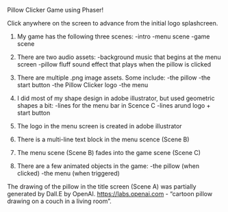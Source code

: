 Pillow Clicker Game using Phaser!

Click anywhere on the screen to advance from the initial logo splashcreen.



1. My game has the following three scenes:
-intro
-menu scene
-game scene


2. There are two audio assets:
-background music that begins at the menu screen
-pillow fluff sound effect that plays when the pillow is clicked


3. There are multiple .png image assets. Some include:
-the pillow
-the start button
-the Pillow Clicker logo
-the menu


4. I did most of my shape design in adobe illustrator, but used geometric shapes a bit:
-lines for the menu bar in Scence C
-lines arund logo + start button


5. The logo in the menu screen is created in adobe illustrator


6. There is a multi-line text block in the menu scence (Scene B)


7. The menu scene (Scene B) fades into the game scene (Scene C)


8. There are a few animated objects in the game:
-the pillow (when clicked)
-the menu (when triggered)

The drawing of the pillow in the title screen (Scene A) was partially generated by Dall.E by OpenAI. 
https://labs.openai.com - “cartoon pillow drawing on a couch in a living room”.
